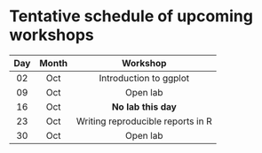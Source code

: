 # Tentative schedule of upcoming workshops

| Day | Month | Workshop                          |
|:---:|:-----:|:---------------------------------:|
| 02  | Oct   | Introduction to ggplot            |
| 09  | Oct   | Open lab                          |
| 16  | Oct   | **No lab this day**               |
| 23  | Oct   | Writing reproducible reports in R |
| 30  | Oct   | Open lab                          |
